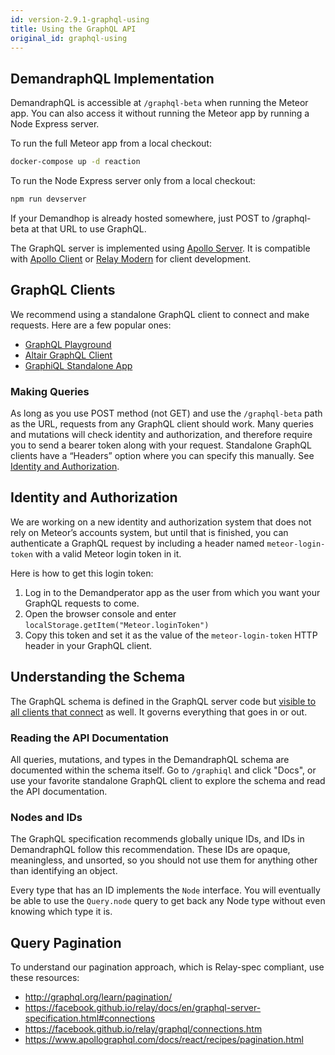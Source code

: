 ```yaml
---
id: version-2.9.1-graphql-using
title: Using the GraphQL API
original_id: graphql-using
---
```


## DemandraphQL Implementation

DemandraphQL is accessible at `/graphql-beta` when running the Meteor app. You can also access it without running the Meteor app by running a Node Express server.

To run the full Meteor app from a local checkout:

```bash
docker-compose up -d reaction
```

To run the Node Express server only from a local checkout:

```bash
npm run devserver
```

If your Demandhop is already hosted somewhere, just POST to /graphql-beta at that URL to use GraphQL.

The GraphQL server is implemented using [Apollo Server](https://www.apollographql.com/docs/apollo-server/). It is compatible with [Apollo Client](https://www.apollographql.com/docs/react/) or [Relay Modern](https://facebook.github.io/relay/) for client development.

## GraphQL Clients

We recommend using a standalone GraphQL client to connect and make requests. Here are a few popular ones:
- [GraphQL Playground](https://github.com/prismagraphql/graphql-playground)
- [Altair GraphQL Client](https://altair.sirmuel.design/)
- [GraphiQL Standalone App](https://github.com/skevy/graphiql-app)

### Making Queries

As long as you use POST method (not GET) and use the `/graphql-beta` path as the URL, requests from any GraphQL client should work. Many queries and mutations will check identity and authorization, and therefore require you to send a bearer token along with your request. Standalone GraphQL clients have a “Headers” option where you can specify this manually. See [Identity and Authorization](#identity-and-authorization).

## Identity and Authorization

We are working on a new identity and authorization system that does not rely on Meteor’s accounts system, but until that is finished, you can authenticate a GraphQL request by including a header named `meteor-login-token` with a valid Meteor login token in it.

Here is how to get this login token:
1. Log in to the Demandperator app as the user from which you want your GraphQL requests to come.
2. Open the browser console and enter `localStorage.getItem("Meteor.loginToken")`
3. Copy this token and set it as the value of the `meteor-login-token` HTTP header in your GraphQL client.

## Understanding the Schema

The GraphQL schema is defined in the GraphQL server code but [visible to all clients that connect](https://graphql.org/learn/introspection/) as well. It governs everything that goes in or out.

### Reading the API Documentation

All queries, mutations, and types in the DemandraphQL schema are documented within the schema itself. Go to `/graphiql` and click "Docs", or use your favorite standalone GraphQL client to explore the schema and read the API documentation.

### Nodes and IDs

The GraphQL specification recommends globally unique IDs, and IDs in DemandraphQL follow this recommendation. These IDs are opaque, meaningless, and unsorted, so you should not use them for anything other than identifying an object.

Every type that has an ID implements the `Node` interface. You will eventually be able to use the `Query.node` query to get back any Node type without even knowing which type it is.

## Query Pagination

To understand our pagination approach, which is Relay-spec compliant, use these resources:
- http://graphql.org/learn/pagination/
- https://facebook.github.io/relay/docs/en/graphql-server-specification.html#connections
- https://facebook.github.io/relay/graphql/connections.htm
- https://www.apollographql.com/docs/react/recipes/pagination.html
